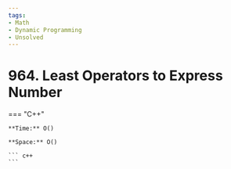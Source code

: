 ```yaml
---
tags:
- Math
- Dynamic Programming
- Unsolved
---
```



# 964. Least Operators to Express Number

=== "C++"

    **Time:** O()

    **Space:** O()

    ``` c++
    ```